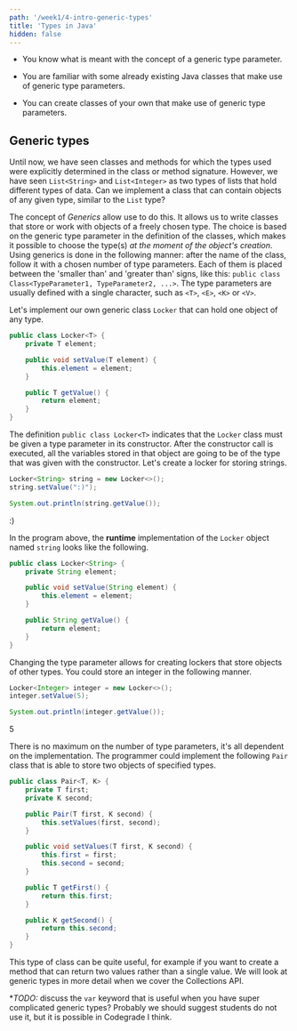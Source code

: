 ```yaml
---
path: '/week1/4-intro-generic-types'
title: 'Types in Java'
hidden: false
---
```


<text-box variant='learningObjectives' name='Learning Objectives'>

- You know what is meant with the concept of a generic type parameter.

- You are familiar with some already existing Java classes that make use of generic type parameters.

- You can create classes of your own that make use of generic type parameters.

</text-box>

## Generic types
Until now, we have seen classes and methods for which the types used were explicitly determined in the class or method signature.
However, we have seen `List<String>` and `List<Integer>` as two types of lists that hold different types of data.
Can we implement a class that can contain objects of any given type, similar to the `List` type?

The concept of _Generics_ allow use to do this. It allows us to write classes that store or work with objects of a freely chosen type.
The choice is based on the generic type parameter in the definition of the classes, which makes it possible to choose the type(s) *at the moment of the object's creation*.
Using generics is done in the following manner: after the name of the class, follow it with a chosen number of type parameters. Each of them is  placed between the 'smaller than' and 'greater than' signs, like this: `public class Class<TypeParameter1, TypeParameter2, ...>`. The type parameters are usually defined with a single character, such as `<T>`, `<E>`, `<K>` or `<V>`.

Let's implement our own generic class `Locker` that can hold one object of any type.

```java
public class Locker<T> {
    private T element;

    public void setValue(T element) {
        this.element = element;
    }

    public T getValue() {
        return element;
    }
}
```

The definition `public class Locker<T>` indicates that the `Locker` class must be given a type parameter in its constructor. After the constructor call is executed, all the variables stored in that object are going to be of the type that was given with the constructor. Let's create a locker for storing strings.

```java
Locker<String> string = new Locker<>();
string.setValue(":)");

System.out.println(string.getValue());
```

<sample-output>

:)

</sample-output>


In the program above, the **runtime** implementation of the `Locker` object named `string` looks like the following.

```java
public class Locker<String> {
    private String element;

    public void setValue(String element) {
        this.element = element;
    }

    public String getValue() {
        return element;
    }
}
```

Changing the type parameter allows for creating lockers that store objects of other types. You could store an integer in the following manner.

```java
Locker<Integer> integer = new Locker<>();
integer.setValue(5);

System.out.println(integer.getValue());
```

<sample-output>

5

</sample-output>

There is no maximum on the number of type parameters, it's all dependent on the implementation. The programmer could implement the following `Pair` class that is able to store two objects of specified types.

```java
public class Pair<T, K> {
    private T first;
    private K second;

    public Pair(T first, K second) {
        this.setValues(first, second);
    }

    public void setValues(T first, K second) {
        this.first = first;
        this.second = second;
    }

    public T getFirst() {
        return this.first;
    }

    public K getSecond() {
        return this.second;
    }
}
```

This type of class can be quite useful, for example if you want to create a method that can return two values rather than a single value.
We will look at generic types in more detail when we cover the Collections API.

**TODO:* discuss the `var` keyword that is useful when you have super complicated generic types?
Probably we should suggest students do not use it, but it is possible in Codegrade I think.
